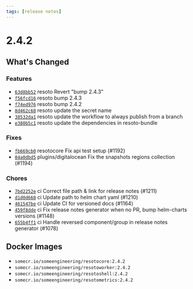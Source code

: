 ```yaml
---
tags: [release notes]
---
```


# 2.4.2

## What's Changed

### Features

- [`63d8bb52`](https://github.com/someengineering/resoto/commit/63d8bb52) <span class="badge badge--secondary">resoto</span> Revert "bump 2.4.3"
- [`f56fcd16`](https://github.com/someengineering/resoto/commit/f56fcd16) <span class="badge badge--secondary">resoto</span> bump 2.4.3
- [`f74ed976`](https://github.com/someengineering/resoto/commit/f74ed976) <span class="badge badge--secondary">resoto</span> bump 2.4.2
- [`8d462c68`](https://github.com/someengineering/resoto/commit/8d462c68) <span class="badge badge--secondary">resoto</span> update the secret name
- [`38532da1`](https://github.com/someengineering/resoto/commit/38532da1) <span class="badge badge--secondary">resoto</span> update the workflow to always publish from a branch
- [`e380b5c1`](https://github.com/someengineering/resoto/commit/e380b5c1) <span class="badge badge--secondary">resoto</span> update the dependencies in resoto-bundle

### Fixes

- [`fb669cb0`](https://github.com/someengineering/resoto/commit/fb669cb0) <span class="badge badge--secondary">resotocore</span> Fix api test setup (#1192)
- [`04a0dbd5`](https://github.com/someengineering/resoto/commit/04a0dbd5) <span class="badge badge--secondary">plugins/digitalocean</span> Fix the snapshots regions collection (#1194)

### Chores

- [`7bd2252e`](https://github.com/someengineering/resoto/commit/7bd2252e) <span class="badge badge--secondary">ci</span> Correct file path & link for release notes (#1211)
- [`d1d0d668`](https://github.com/someengineering/resoto/commit/d1d0d668) <span class="badge badge--secondary">ci</span> Update path to helm chart yaml (#1210)
- [`461547be`](https://github.com/someengineering/resoto/commit/461547be) <span class="badge badge--secondary">ci</span> Update CI for versioned docs (#1164)
- [`459f8dde`](https://github.com/someengineering/resoto/commit/459f8dde) <span class="badge badge--secondary">ci</span> Fix release notes generator when no PR, bump helm-charts versions (#1148)
- [`655b4ff1`](https://github.com/someengineering/resoto/commit/655b4ff1) <span class="badge badge--secondary">ci</span> Handle reversed component/group in release notes generator (#1078)

<!--truncate-->

## Docker Images

- `somecr.io/someengineering/resotocore:2.4.2`
- `somecr.io/someengineering/resotoworker:2.4.2`
- `somecr.io/someengineering/resotoshell:2.4.2`
- `somecr.io/someengineering/resotometrics:2.4.2`
